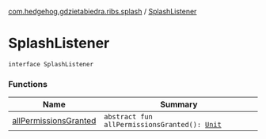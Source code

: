 [com.hedgehog.gdzietabiedra.ribs.splash](../index.md) / [SplashListener](./index.md)

# SplashListener

`interface SplashListener`

### Functions

| Name | Summary |
|---|---|
| [allPermissionsGranted](all-permissions-granted.md) | `abstract fun allPermissionsGranted(): `[`Unit`](https://kotlinlang.org/api/latest/jvm/stdlib/kotlin/-unit/index.html) |
